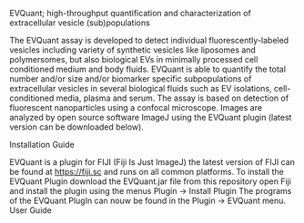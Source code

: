EVQuant; high-throughput quantification and characterization of extracellular vesicle (sub)populations

The EVQuant assay is developed to detect individual fluorescently-labeled vesicles including variety of synthetic vesicles like liposomes and polymersomes, but also biological EVs in minimally processed cell conditioned medium and body fluids. EVQuant is able to quantify the total number and/or size and/or biomarker specific subpopulations of extracellular vesicles in several biological fluids such as EV isolations, cell-conditioned media, plasma and serum. The assay is based on detection of fluorescent nanoparticles using a confocal microscope. Images are analyzed by open source software ImageJ using the EVQuant plugin (latest version can be downloaded below). 


Installation Guide

EVQuant is a plugin for FIJI (Fiji Is Just ImageJ) the latest version of FIJI can be found at https://fiji.sc and runs on all common platforms.
To install the EVQuant Plugin download the EVQuant.jar file from this repository open Fiji and install the plugin using the menus Plugin -> Install Plugin
The programs of the EVQuant PlugIn can nouw be found in the Plugin -> EVQuant menu.
User Guide
